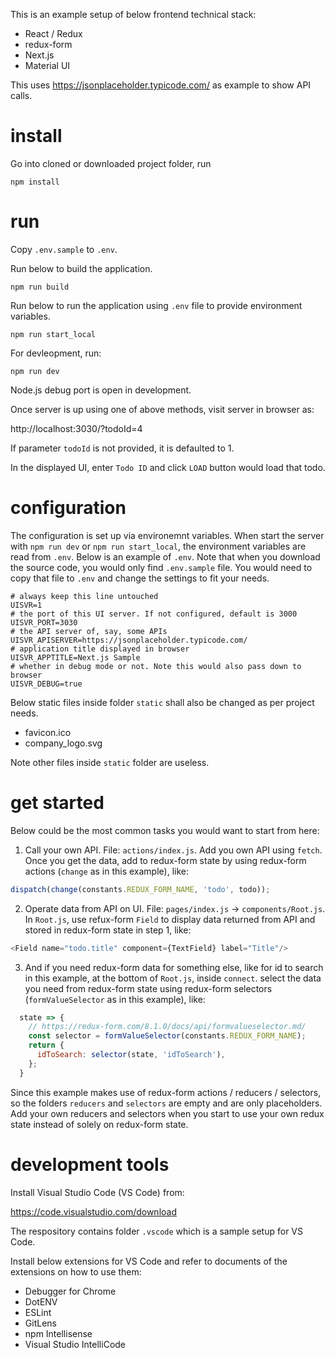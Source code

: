 This is an example setup of below frontend technical stack:

- React / Redux
- redux-form
- Next.js
- Material UI

This uses https://jsonplaceholder.typicode.com/ as example to show API calls.

# install

Go into cloned or downloaded project folder, run

```shell
npm install
```

# run

Copy `.env.sample` to `.env`.

Run below to  build the application.

```shell
npm run build
```

Run below to run the application using `.env` file to provide environment variables.

```shell
npm run start_local
```

For devleopment, run:

```shell
npm run dev
```

Node.js debug port is open in development.

Once server is up using one of above methods, visit server in browser as:

http://localhost:3030/?todoId=4

If parameter `todoId` is not provided, it is defaulted to 1.

In the displayed UI, enter `Todo ID` and click `LOAD` button would load that todo.

# configuration

The configuration is set up via environemnt variables.
When start the server with `npm run dev` or `npm run start_local`, the environment variables are read from `.env`.
Below is an example of `.env`. Note that when you download the source code, you would only find `.env.sample` file. You would need to copy that file to `.env` and change the settings to fit your needs.

```shell
# always keep this line untouched
UISVR=1
# the port of this UI server. If not configured, default is 3000
UISVR_PORT=3030
# the API server of, say, some APIs
UISVR_APISERVER=https://jsonplaceholder.typicode.com/
# application title displayed in browser
UISVR_APPTITLE=Next.js Sample
# whether in debug mode or not. Note this would also pass down to browser
UISVR_DEBUG=true
```

Below static files inside folder `static` shall also be changed as per project needs.

- favicon.ico
- company_logo.svg

Note other files inside `static` folder are useless.

# get started

Below could be the most common tasks you would want to start from here:

1. Call your own API. File: `actions/index.js`. Add you own API using `fetch`. Once you get the data, add to redux-form state by using redux-form actions (`change` as in this example), like:
```JavaScript
dispatch(change(constants.REDUX_FORM_NAME, 'todo', todo));
```
2. Operate data from API on UI. File: `pages/index.js` -> `components/Root.js`. In `Root.js`, use refux-form `Field` to display data returned from API and stored in redux-form state in step 1, like:
```JavaScript
<Field name="todo.title" component={TextField} label="Title"/>
```
3. And if you need redux-form data for something else, like for id to search in this example, at the bottom of `Root.js`, inside `connect`. select the data you need from redux-form state using redux-form selectors (`formValueSelector` as in this example), like:
```JavaScript
  state => {
    // https://redux-form.com/8.1.0/docs/api/formvalueselector.md/
    const selector = formValueSelector(constants.REDUX_FORM_NAME);
    return {
      idToSearch: selector(state, 'idToSearch'),
    };
  }
```

Since this example makes use of redux-form actions / reducers / selectors, so the folders `reducers` and `selectors` are empty and are only placeholders. Add your own reducers and selectors when you start to use your own redux state instead of solely on redux-form state.

# development tools

Install Visual Studio Code (VS Code) from:

https://code.visualstudio.com/download

The respository contains folder `.vscode` which is a sample setup for VS Code.

Install below extensions for VS Code and refer to documents of the extensions on how to use them:

- Debugger for Chrome
- DotENV
- ESLint
- GitLens
- npm Intellisense
- Visual Studio IntelliCode
